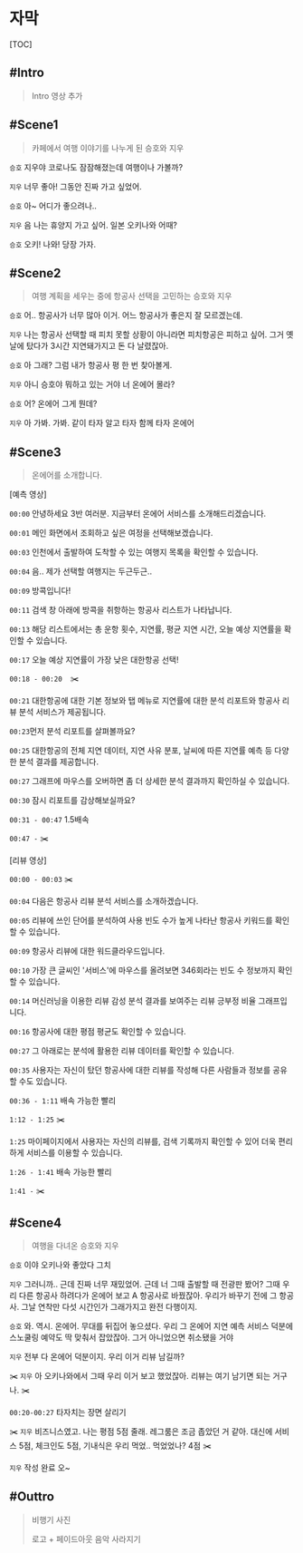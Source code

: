 #  자막

[TOC]

## #Intro

> Intro 영상 추가

## #Scene1

> 카페에서 여행 이야기를 나누게 된 승호와 지우

`승호` 지우야 코로나도 잠잠해졌는데 여행이나 가볼까?

`지우` 너무 좋아! 그동안 진짜 가고 싶었어.

`승호` 아~ 어디가 좋으려나..

`지우` 음 나는 휴양지 가고 싶어. 일본 오키나와 어때?

`승호` 오키! 나와! 당장 가자.

## #Scene2

> 여행 계획을 세우는 중에 항공사 선택을 고민하는 승호와 지우

`승호` 어.. 항공사가 너무 많아 이거. 어느 항공사가 좋은지 잘 모르겠는데.

`지우` 나는 항공사 선택할 때 피치 못할 상황이 아니라면 피치항공은 피하고 싶어. 그거 옛날에 탔다가 3시간 지연돼가지고 돈 다 날렸잖아.

`승호` 아 그래? 그럼 내가 항공사 평 한 번 찾아볼게.

`지우` 아니 승호야 뭐하고 있는 거야 너 온에어 몰라?

`승호` 어? 온에어 그게 뭔데?

`지우` 아 가봐. 가봐. 같이 타자 알고 타자 함께 타자 온에어 

## #Scene3

> 온에어를 소개합니다.

[예측 영상]

`00:00` 안녕하세요 3반 여러분. 지금부터 온에어 서비스를 소개해드리겠습니다. 

`00:01` 메인 화면에서 조회하고 싶은 여정을 선택해보겠습니다. 

`00:03` 인천에서 출발하여 도착할 수 있는 여행지 목록을 확인할 수 있습니다. 

`00:04` 음.. 제가 선택할 여행지는 두근두근..

`00:09` 방콕입니다! 

`00:11` 검색 창 아래에 방콕을 취항하는 항공사 리스트가 나타납니다. 

`00:13` 해당 리스트에서는 총 운항 횟수, 지연률, 평균 지연 시간, 오늘 예상 지연률을 확인할 수 있습니다. 

`00:17` 오늘 예상 지연률이 가장 낮은 대한항공 선택! 

`00:18 - 00:20  `✂️

`00:21` 대한항공에 대한 기본 정보와 탭 메뉴로 지연률에 대한 분석 리포트와 항공사 리뷰 분석 서비스가 제공됩니다. 

`00:23`먼저 분석 리포트를 살펴볼까요? 

`00:25` 대한항공의 전체 지연 데이터, 지연 사유 분포, 날씨에 따른 지연률 예측 등 다양한 분석 결과를 제공합니다. 

`00:27` 그래프에 마우스를 오버하면 좀 더 상세한 분석 결과까지 확인하실 수 있습니다. 

`00:30` 잠시 리포트를 감상해보실까요?

`00:31 - 00:47` 1.5배속

`00:47 -` ✂️

[리뷰 영상]

`00:00 - 00:03` ✂️

`00:04` 다음은 항공사 리뷰 분석 서비스를 소개하겠습니다.

`00:05` 리뷰에 쓰인 단어를 분석하여 사용 빈도 수가 높게 나타난 항공사 키워드를 확인할 수 있습니다.

`00:09` 항공사 리뷰에 대한 워드클라우드입니다. 

`00:10` 가장 큰 글씨인 '서비스'에 마우스를 올려보면 346회라는 빈도 수 정보까지 확인할 수 있습니다. 

`00:14` 머신러닝을 이용한 리뷰 감성 분석 결과를 보여주는 리뷰 긍부정 비율 그래프입니다. 

`00:16` 항공사에 대한 평점 평균도 확인할 수 있습니다. 

`00:27` 그 아래로는 분석에 활용한 리뷰 데이터를 확인할 수 있습니다. 

`00:35` 사용자는 자신이 탔던 항공사에 대한 리뷰를 작성해 다른 사람들과 정보를 공유할 수도 있습니다. 

`00:36 - 1:11` 배속 가능한 빨리

`1:12 - 1:25` ✂️

`1:25` 마이페이지에서 사용자는 자신의 리뷰를, 검색 기록까지 확인할 수 있어 더욱 편리하게 서비스를 이용할 수 있습니다.

`1:26 - 1:41` 배속 가능한 빨리

`1:41 -` ✂️

## #Scene4

> 여행을 다녀온 승호와 지우

`승호` 이야 오키나와 좋았다 그치

`지우` 그러니까.. 근데 진짜 너무 재밌었어. 근데 너 그때 출발할 때 전광판 봤어? 그때 우리 다른 항공사 하려다가 온에어 보고 A 항공사로 바꿨잖아. 우리가 바꾸기 전에 그 항공사. 그날 연착만 다섯 시간인가 그래가지고 완전 다행이지.

`승호` 와. 역시. 온에어. 무대를 뒤집어 놓으셨다. 우리 그 온에어 지연 예측 서비스 덕분에 스노쿨링 예약도 딱 맞춰서 잡았잖아. 그거 아니었으면 취소됐을 거야

`지우` 전부 다 온에어 덕분이지. 우리 이거 리뷰 남길까? 

✂️ `지우` 아 오키나와에서 그때 우리 이거 보고 했었잖아. 리뷰는 여기 남기면 되는 거구나. ✂️

`00:20-00:27` 타자치는 장면 살리기

✂️ `지우` 비즈니스였고. 나는 평점 5점 줄래. 레그룸은 조금 좁았던 거 같아. 대신에 서비스 5점, 체크인도 5점, 기내식은 우리 먹었.. 먹었었나? 4점 ✂️

`지우` 작성 완료 오~

## #Outtro

> 비행기 사진
>
> 로고 + 페이드아웃 음악 사라지기
